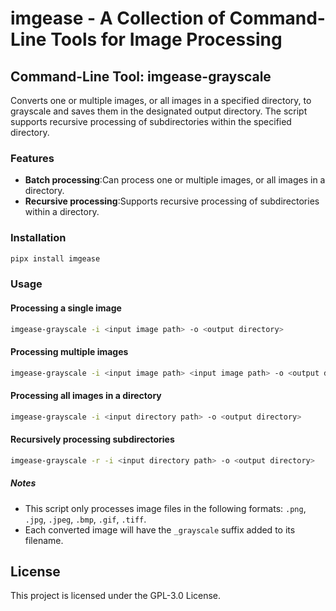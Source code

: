 # imgease - A Collection of Command-Line Tools for Image Processing

## Command-Line Tool: imgease-grayscale
Converts one or multiple images, or all images in a specified directory, to grayscale and saves them in the designated output directory. The script supports recursive processing of subdirectories within the specified directory.

### Features
- **Batch processing**:Can process one or multiple images, or all images in a directory.
- **Recursive processing**:Supports recursive processing of subdirectories within a directory.

### Installation
```bash
pipx install imgease
```

### Usage
#### Processing a single image
```bash
imgease-grayscale -i <input image path> -o <output directory>
```

#### Processing multiple images
```bash
imgease-grayscale -i <input image path> <input image path> -o <output directory>
```

#### Processing all images in a directory
```bash
imgease-grayscale -i <input directory path> -o <output directory>
```

#### Recursively processing subdirectories
```bash
imgease-grayscale -r -i <input directory path> -o <output directory>
```

##### Notes
- This script only processes image files in the following formats: `.png`, `.jpg`, `.jpeg`, `.bmp`, `.gif`, `.tiff`.
- Each converted image will have the `_grayscale` suffix added to its filename.

## License
This project is licensed under the GPL-3.0 License.
